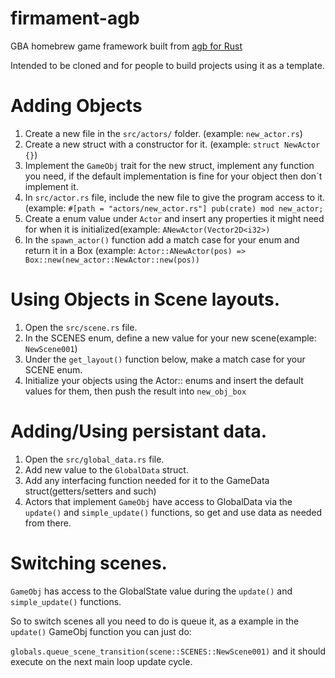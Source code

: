 # firmament-agb
 GBA homebrew game framework built from [agb for Rust](https://github.com/agbrs/agb)

 Intended to be cloned and for people to build projects using it as a template.

# Adding Objects
 1. Create a new file in the `src/actors/` folder. (example: `new_actor.rs`)
 2. Create a new struct with a constructor for it. (example: `struct NewActor {}`)
 3. Implement the `GameObj` trait for the new struct, implement any function you need, if the default implementation is fine for your object then don`t implement it.
 4. In `src/actor.rs` file, include the new file to give the program access to it. (example: `#[path = "actors/new_actor.rs"] pub(crate) mod new_actor;`
 5. Create a enum value under `Actor` and insert any properties it might need for when it is initialized(example: `ANewActor(Vector2D<i32>)`
 6. In the `spawn_actor()` function add a match case for your enum and return it in a Box (example: `Actor::ANewActor(pos) => Box::new(new_actor::NewActor::new(pos))`

# Using Objects in Scene layouts.
 1. Open the `src/scene.rs` file.
 2. In the SCENES enum, define a new value for your new scene(example: `NewScene001`)
 3. Under the `get_layout()` function below, make a match case for your SCENE enum.
 4. Initialize your objects using the Actor:: enums and insert the default values for them, then push the result into `new_obj_box`

# Adding/Using persistant data.
 1. Open the `src/global_data.rs` file.
 2. Add new value to the `GlobalData` struct.
 3. Add any interfacing function needed for it to the GameData struct(getters/setters and such)
 4. Actors that implement `GameObj` have access to GlobalData via the `update()` and `simple_update()` functions, so get and use data as needed from there.

# Switching scenes.
 `GameObj` has access to the GlobalState value during the `update()` and `simple_update()` functions.

 So to switch scenes all you need to do is queue it, as a example in the `update()` GameObj function you can just do:
 
 `globals.queue_scene_transition(scene::SCENES::NewScene001)` and it should execute on the next main loop update cycle.
